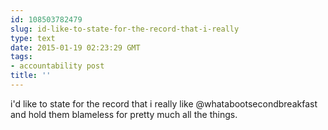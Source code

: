 ```yaml
---
id: 108503782479
slug: id-like-to-state-for-the-record-that-i-really
type: text
date: 2015-01-19 02:23:29 GMT
tags:
- accountability post
title: ''
---
```

i'd like to state for the record that i really like @whatabootsecondbreakfast and hold them blameless for pretty much all the things.